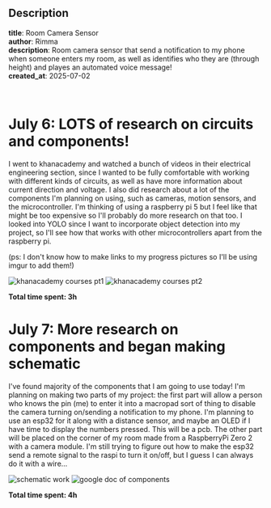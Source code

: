 
**Description**  
---   
**title**: Room Camera Sensor  
**author**: Rimma  
**description**: Room camera sensor that send a notification to my phone when
someone enters my room, as well as identifies who they are (through height)
and playes an automated voice message!  
**created_at**: 2025-07-02  

<br/>

# July 6: LOTS of research on circuits and components!

I went to khanacademy and watched a bunch of videos in their electrical engineering 
section, since I wanted to be fully comfortable with working with different kinds
of circuits, as well as have more information about current direction and voltage. I 
also did research about a lot of the components I'm planning on using, such as cameras, motion sensors, and the microcontroller. I'm thinking of using a raspberry pi 5 but I feel like that might be too expensive so I'll probably do more research on that too. I looked into YOLO since I want to incorporate object detection into my project, so I'll see how that works with other microcontrollers apart from the raspberry pi.

(ps: I don't know how to make links to my progress pictures so I'll be using imgur to add them!)

![khanacademy courses pt1](https://i.imgur.com/CULSlx9.png)
![khanacademy courses pt2](https://i.imgur.com/HiUPUYP.png)

**Total time spent: 3h**

# July 7: More research on components and began making schematic

I've found majority of the components that I am going to use today! I'm planning on making two parts of my project: the first part will allow a person who knows the pin (me) to enter it into a macropad sort of thing to disable the camera turning on/sending a notification to my phone. I'm planning to use an esp32 for it along with a distance sensor, and maybe an OLED if I have time to display the numbers pressed. This will be a pcb. The other part will be placed on the corner of my room made from a RaspberryPi Zero 2 with a camera module. I'm still trying to figure out how to make the esp32 send a remote signal to the raspi to turn it on/off, but I guess I can always do it with a wire...


![schematic work](https://i.imgur.com/a/qRDpxS3.png)
![google doc of components](https://i.imgur.com/a/NZegJfa.png)

**Total time spent: 4h**

